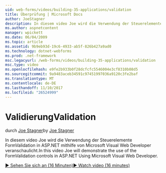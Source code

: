 ```yaml
---
uid: web-forms/videos/building-35-applications/validation
title: Überprüfung | Microsoft Docs
author: JoeStagner
description: In diesem video Joe wird die Verwendung der Steuerelemente FormValidation in ASP.NET mithilfe von Microsoft Visual Web Developer veranschaulicht.
ms.author: aspnetcontent
manager: wpickett
ms.date: 06/04/2009
ms.topic: article
ms.assetid: 9b9eb93d-19c6-4933-ab5f-826b427a9ad0
ms.technology: dotnet-webforms
ms.prod: .net-framework
msc.legacyurl: /web-forms/videos/building-35-applications/validation
msc.type: video
ms.openlocfilehash: e9fe2b933b0f28dcfcfc5546004e3cf8310b08d5
ms.sourcegitcommit: 9a9483aceb34591c97451997036a9120c3fe2baf
ms.translationtype: MT
ms.contentlocale: de-DE
ms.lasthandoff: 11/10/2017
ms.locfileid: "26524999"
---
```

<a name="validation"></a><span data-ttu-id="4e8db-103">Validierung</span><span class="sxs-lookup"><span data-stu-id="4e8db-103">Validation</span></span>
====================
<span data-ttu-id="4e8db-104">durch [Joe Stagner](https://github.com/JoeStagner)</span><span class="sxs-lookup"><span data-stu-id="4e8db-104">by [Joe Stagner](https://github.com/JoeStagner)</span></span>

<span data-ttu-id="4e8db-105">In diesem video Joe wird die Verwendung der Steuerelemente FormValidation in ASP.NET mithilfe von Microsoft Visual Web Developer veranschaulicht.</span><span class="sxs-lookup"><span data-stu-id="4e8db-105">In this video Joe will demonstrate the use of the FormValidation controls in ASP.NET Using Microsoft Visual Web Developer.</span></span>

[<span data-ttu-id="4e8db-106">&#9654; Sehen Sie sich an (16 Minuten)</span><span class="sxs-lookup"><span data-stu-id="4e8db-106">&#9654; Watch video (16 minutes)</span></span>](https://channel9.msdn.com/Blogs/ASP-NET-Site-Videos/validation)
